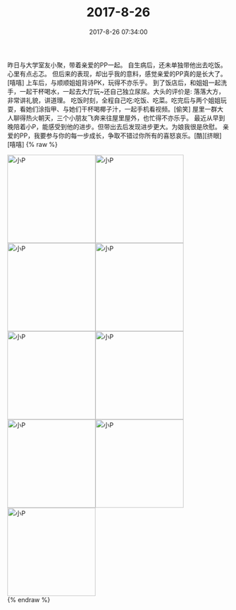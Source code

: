 ﻿---
title: "2017-8-26"
date: 2017-8-26 07:34:00
tags: 文字
categories: 妈妈
---
昨日与大学室友小聚，带着亲爱的PP一起。
自生病后，还未单独带他出去吃饭。心里有点忐忑。
但后来的表现，却出乎我的意料，感觉亲爱的PP真的是长大了。[嘻嘻]
上车后，与顺顺姐姐背诗PK，玩得不亦乐乎。
到了饭店后，和姐姐一起洗手，一起干杯喝水，一起去大厅玩~还自己独立尿尿。大头的评价是:
落落大方，非常讲礼貌，讲道理。
吃饭时刻，全程自己吃:吃饭、吃菜。吃完后与两个姐姐玩耍，看她们涂指甲、与她们干杯喝椰子汁，一起手机看视频。[偷笑]
屋里一群大人聊得热火朝天，三个小朋友飞奔来往屋里屋外，也忙得不亦乐乎。
最近从早到晚陪着小P，能感受到他的进步。但带出去后发现进步更大。为娘我很是欣慰。
亲爱的PP，我要参与你的每一步成长，争取不错过你所有的喜怒哀乐。[酷][挤眼][嘻嘻]
{% raw %}
<div style="width:500 px">
<div style="float:left; width:100 px"><img src="/images/微信图片_20171012171002.jpg" width="200" alt="小P"></div>
<div style="float:left; width:100 px"><img src="/images/微信图片_20171012171011.jpg" width="200" alt="小P"></div>
<div style="float:left; width:100 px"><img src="/images/微信图片_20171012171019.jpg" width="200" alt="小P"></div>
<div style="float:left; width:100 px"><img src="/images/微信图片_20171012171027.jpg" width="200" alt="小P"></div>
<div style="float:left; width:100 px"><img src="/images/微信图片_20171012171035.jpg" width="200" alt="小P"></div>
<div style="float:left; width:100 px"><img src="/images/微信图片_20171012171043.jpg" width="200" alt="小P"></div>
<div style="float:left; width:100 px"><img src="/images/微信图片_20171012171051.jpg" width="200" alt="小P"></div>
<div style="float:left; width:100 px"><img src="/images/微信图片_20171012171058.jpg" width="200" alt="小P"></div>
<div style="float:left; width:100 px"><img src="/images/微信图片_20171012171106.jpg" width="200" alt="小P"></div>
<div style="clear:both"></div>
</div>
{% endraw %}